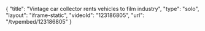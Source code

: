 {
    "title": "Vintage car collector rents vehicles to film industry",
    "type": "solo",
    "layout": "iframe-static",
    "videoId": "123186805",
    "url": "\/tvpembed\/123186805"
}